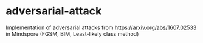 # adversarial-attack

Implementation of adversarial attacks from https://arxiv.org/abs/1607.02533 in Mindspore (FGSM, BIM, Least-likely class method)

